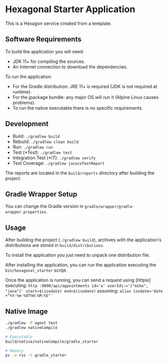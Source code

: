
# Hexagonal Starter Application
This is a Hexagon service created from a template.

## Software Requirements
To build the application you will need:
* JDK 11+ for compiling the sources.
* An Internet connection to download the dependencies.

To run the application:
* For the Gradle distribution: JRE 11+ is required (JDK is not required at runtime).
* For the jpackage bundle: any major OS will run it (Alpine Linux causes problems).
* To run the native executable there is no specific requirements.

## Development
* Build: `./gradlew build`
* Rebuild: `./gradlew clean build`
* Run: `./gradlew run`
* Test (*\*Test*): `./gradlew test`
* Integration Test (*\*IT*): `./gradlew verify`
* Test Coverage: `./gradlew jacocoTestReport`

The reports are located in the `build/reports` directory after building the project.

## Gradle Wrapper Setup
You can change the Gradle version in `gradle/wrapper/gradle-wrapper.properties`.

## Usage
After building the project (`./gradlew build`), archives with the application's distributions are
stored in `build/distributions`.

To install the application you just need to unpack one distribution file.

After installing the application, you can run the application executing the `bin/hexagonal_starter`
script.

Once the application is running, you can send a request using [httpie] executing:
`http :9090/api/appointments id='a' userIds:='["mike", "jena"]' start=$(isodate) end=$(isodate)`
assuming: `alias isodate='date +"%Y-%m-%dT%H:%M:%S"'`

## Native Image
```bash
./gradlew -P agent test
./gradlew nativeCompile

# Executable
build/native/nativeCompile/gradle_starter

# Memory
ps -o rss -C gradle_starter
```
